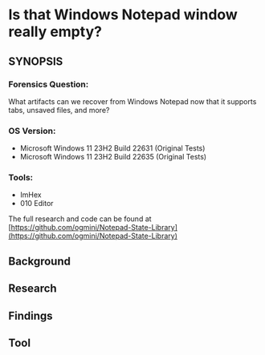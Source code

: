 # Is that Windows Notepad window really empty?

## SYNOPSIS

### Forensics Question:  
What artifacts can we recover from Windows Notepad now that it supports tabs, unsaved files, and more? 
### OS Version:  
- Microsoft Windows 11 23H2 Build 22631 (Original Tests)
- Microsoft Windows 11 23H2 Build 22635 (Original Tests)
### Tools:
- ImHex
- 010 Editor

The full research and code can be found at [https://github.com/ogmini/Notepad-State-Library](https://github.com/ogmini/Notepad-State-Library)

## Background

## Research

## Findings

## Tool
